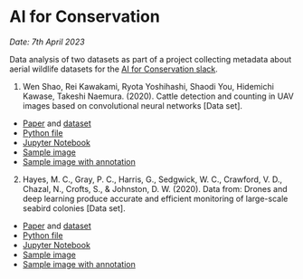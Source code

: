 # AI for Conservation
_Date: 7th April 2023_

Data analysis of two datasets as part of a project collecting metadata about aerial wildlife datasets for the [AI for Conservation slack](https://beerys.github.io/#slack).

1. Wen Shao, Rei Kawakami, Ryota Yoshihashi, Shaodi You, Hidemichi Kawase, Takeshi Naemura. (2020). Cattle detection and counting in UAV images based on convolutional neural networks [Data set].

- [Paper](https://www.tandfonline.com/doi/full/10.1080/01431161.2019.1624858) and [dataset](http://bird.nae-lab.org/cattle/)
- [Python file](https://github.com/ebayes/aerial-drone-data/blob/main/cattle_detection_japan.py) 
- [Jupyter Notebook](https://colab.research.google.com/drive/1OnTkgMTgyLplSD99DCikHdjI6ITd3oWm?usp=sharing)
- [Sample image](https://github.com/ebayes/aerial-drone-data/blob/main/cattle_detection_japan_sample_image.JPG)
- [Sample image with annotation](https://github.com/ebayes/aerial-drone-data/blob/main/cattle_detection_japan_sample_image_annotated.png)

2. Hayes, M. C., Gray, P. C., Harris, G., Sedgwick, W. C., Crawford, V. D., Chazal, N., Crofts, S., & Johnston, D. W. (2020). Data from: Drones and deep learning produce accurate and efficient monitoring of large-scale seabird colonies [Data set].

- [Paper](https://academic.oup.com/condor/article/123/3/duab022/6281065) and [dataset](https://research.repository.duke.edu/concern/datasets/kp78gh20s?locale=en)
- [Python file](https://github.com/ebayes/aerial-drone-data/blob/main/seabird_colonies_falkland.py)
- [Jupyter Notebook](https://colab.research.google.com/drive/1kNlMaozgUV4rmE0zjjAk_yad2R46kVPT?usp=sharing)
- [Sample image](https://github.com/ebayes/aerial-drone-data/blob/main/seabird_colonies_falkland_sample_image.png)
- [Sample image with annotation](https://github.com/ebayes/aerial-drone-data/blob/main/seabird_colonies_falkland_sample_image_annotated.png) 
